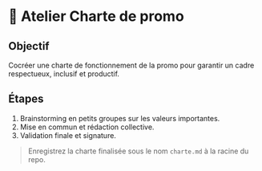 # 🤝 Atelier Charte de promo

## Objectif
Cocréer une charte de fonctionnement de la promo pour garantir un cadre respectueux, inclusif et productif.

## Étapes
1. Brainstorming en petits groupes sur les valeurs importantes.
2. Mise en commun et rédaction collective.
3. Validation finale et signature.

> Enregistrez la charte finalisée sous le nom `charte.md` à la racine du repo.